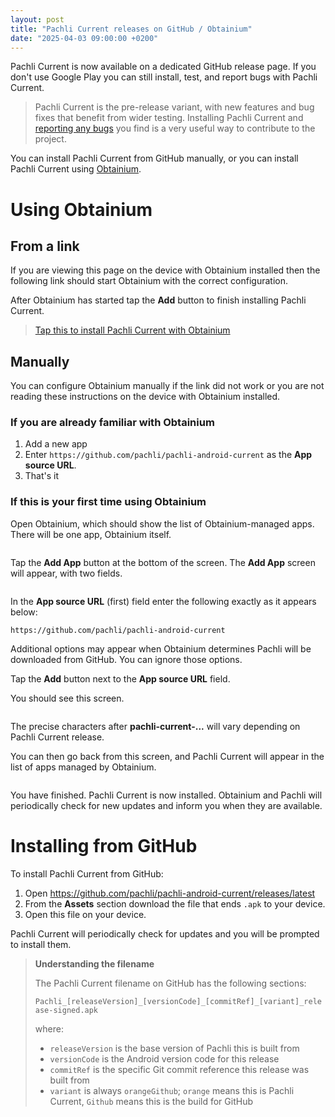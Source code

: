 ```yaml
---
layout: post
title: "Pachli Current releases on GitHub / Obtainium"
date: "2025-04-03 09:00:00 +0200"
---
```

Pachli Current is now available on a dedicated GitHub release page. If you don't use Google Play you can still install, test, and report bugs with Pachli Current.

> Pachli Current is the pre-release variant, with new features and bug fixes that benefit from wider testing. Installing Pachli Current and [reporting any bugs](https://github.com/pachli/pachli-android/issues/new/choose) you find is a very useful way to contribute to the project.

You can install Pachli Current from GitHub manually, or you can install Pachli Current using [Obtainium](https://obtainium.imranr.dev/).

<!--more-->

# Using Obtainium

## From a link

If you are viewing this page on the device with Obtainium installed then the following link should start Obtainium with the correct configuration.

After Obtainium has started tap the **Add** button to finish installing Pachli Current.

> <a href="obtainium://add/github.com/pachli/pachli-android-current">Tap this to install Pachli Current with Obtainium</a>

## Manually

You can configure Obtainium manually if the link did not work or you are not reading these instructions on the device with Obtainium installed.

### If you are already familiar with Obtainium

1. Add a new app
2. Enter `https://github.com/pachli/pachli-android-current` as the **App source URL**.
3. That's it

### If this is your first time using Obtainium

Open Obtainium, which should show the list of Obtainium-managed apps. There will be one app, Obtainium itself.

<img alt="" src="/assets/posts/2025-03-xx-obtainium/open-obtainium.png" class="shadow">

Tap the **Add App** button at the bottom of the screen. The **Add App** screen will appear, with two fields.

<img alt="" src="/assets/posts/2025-03-xx-obtainium/add-app.png" class="shadow">

In the **App source URL** (first) field enter the following exactly as it appears below:

```
https://github.com/pachli/pachli-android-current
```

Additional options may appear when Obtainium determines Pachli will be downloaded from GitHub. You can ignore those options.

Tap the **Add** button next to the **App source URL** field.

You should see this screen.

<img alt="" src="/assets/posts/2025-03-xx-obtainium/success.png" class="shadow">

The precise characters after **pachli-current-...** will vary depending on Pachli Current release.

You can then go back from this screen, and Pachli Current will appear in the list of apps managed by Obtainium.

<img alt="" src="/assets/posts/2025-03-xx-obtainium/new-app-list.png" class="shadow">

You have finished. Pachli Current is now installed. Obtainium and Pachli will periodically check for new updates and inform you when they are available.

# Installing from GitHub

To install Pachli Current from GitHub:

1. Open https://github.com/pachli/pachli-android-current/releases/latest
2. From the **Assets** section download the file that ends `.apk` to your device.
3. Open this file on your device.

Pachli Current will periodically check for updates and you will be prompted to install them.

> **Understanding the filename**
> 
> The Pachli Current filename on GitHub has the following sections:
>
> `Pachli_[releaseVersion]_[versionCode]_[commitRef]_[variant]_release-signed.apk`
> 
> where:
> 
> - `releaseVersion` is the base version of Pachli this is built from
> - `versionCode` is the Android version code for this release
> - `commitRef` is the specific Git commit reference this release was built from
> - `variant` is always `orangeGithub`; `orange` means this is Pachli Current, `Github` means this is the build for GitHub
